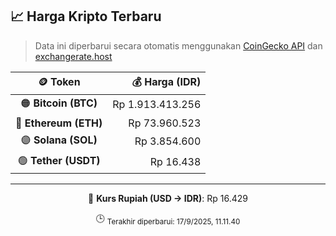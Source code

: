 

<!-- HARGA_KRIPTO -->
## 📈 Harga Kripto Terbaru

> Data ini diperbarui secara otomatis menggunakan [CoinGecko API](https://www.coingecko.com/) dan [exchangerate.host](https://exchangerate.host/)

<div align="center">

| 🪙 Token | 💰 Harga (IDR) |
|:------:|---------------:|
| 🟠 **Bitcoin (BTC)**   | Rp 1.913.413.256 |
| 🔵 **Ethereum (ETH)**  | Rp 73.960.523 |
| 🟣 **Solana (SOL)**    | Rp 3.854.600 |
| 🟢 **Tether (USDT)**   | Rp 16.438 |

---

💱 **Kurs Rupiah (USD → IDR)**: Rp 16.429

🕒 <sub>Terakhir diperbarui: 17/9/2025, 11.11.40</sub>

</div>
<!-- /HARGA_KRIPTO -->